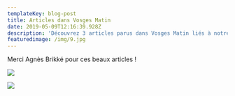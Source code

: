 ```yaml
---
templateKey: blog-post
title: Articles dans Vosges Matin
date: 2019-05-09T12:16:39.928Z
description: 'Découvrez 3 articles parus dans Vosges Matin liés à notre AMAP. '
featuredimage: /img/9.jpg
---
```

Merci Agnès Brikké pour ces beaux articles ! 

![](/img/12.jpg)

![](/img/10.jpg)
